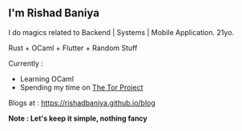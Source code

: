 ## I'm Rishad Baniya

I do magics related to Backend | Systems | Mobile Application. 21yo.

Rust + OCaml + Flutter + Random Stuff

Currently :

- Learning OCaml
- Spending my time on [The Tor Project](https://gitlab.torproject.org/rishadbaniya)


Blogs at : https://rishadbaniya.github.io/blog

**Note : Let's keep it simple, nothing fancy** 
